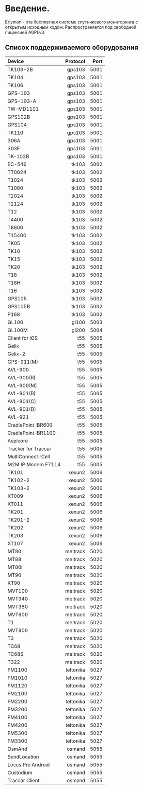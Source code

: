 # Введение.

Erlymon - эта бесплатная система спутникового мониторинга с открытым исходным кодом. Распространяется под свободной лицензией AGPLv3.


## Список поддерживаемого оборудования

|      Device        |  Protocol |  Port |
|:-------------------|----------:|------:|
|TK103-2B            |gps103     |5001   |
|TK104               |gps103     |5001   |
|TK106               |gps103     |5001   |
|GPS-103             |gps103     |5001   |
|GPS-103-A           |gps103     |5001   |
|TW-MD1101           |gps103     |5001   |
|GPS102B             |gps103     |5001   |
|GPS104              |gps103     |5001   |
|TK110               |gps103     |5001   |
|306A                |gps103     |5001   |
|303F                |gps103     |5001   |
|TK-102B             |gps103     |5001   |
|EC-546              |tk103      |5002   |
|TT0024              |tk103      |5002   |
|T1024               |tk103      |5002   |
|T1080               |tk103      |5002   |
|T2024               |tk103      |5002   |
|T2124               |tk103      |5002   |
|T12                 |tk103      |5002   |
|T4400               |tk103      |5002   |
|T8800               |tk103      |5002   |
|T15400              |tk103      |5002   |
|TK05                |tk103      |5002   |
|TK10                |tk103      |5002   |
|TK15                |tk103      |5002   |
|TK20                |tk103      |5002   |
|T18                 |tk103      |5002   |
|T18H                |tk103      |5002   |
|T16                 |tk103      |5002   |
|GPS105              |tk103      |5002   |
|GPS105B             |tk103      |5002   |
|P168                |tk103      |5002   |
|GL100               |gl100      |5003   |
|GL100M              |gl200      |5004   |
|Client for iOS      |t55        |5005   |
|Gelix	             |t55        |5005   |
|Gelix-2	         |t55        |5005   |
|GPS-911(M)          |t55        |5005   |
|AVL-900	         |t55        |5005   |
|AVL-900(R)          |t55        |5005   |
|AVL-900(M)          |t55        |5005   |
|AVL-901(B)          |t55        |5005   |
|AVL-901(C)          |t55        |5005   |
|AVL-901(D)          |t55        |5005   |
|AVL-921             |t55        |5005   |
|CradlePoint IBR600  |t55        |5005   |
|CradlePoint IBR1100 |t55        |5005   |
|Aspicore            |t55        |5005   |
|Tracker for Traccar |t55        |5005   |
|MultiConnect rCell  |t55        |5005   |
|M2M IP Modem F7114  |t55        |5005   |
|TK101               |xexun2     |5006   |
|TK102-2             |xexun2     |5006   |
|TK103-2             |xexun2     |5006   |
|XT009               |xexun2     |5006   |
|XT011               |xexun2     |5006   |
|TK201               |xexun2     |5006   |
|TK201-2             |xexun2     |5006   |
|TK202               |xexun2     |5006   |
|TK203               |xexun2     |5006   |
|XT107               |xexun2     |5006   |
|MT80                |meitrack   |5020   |
|MT88                |meitrack   |5020   |
|MT80i               |meitrack   |5020   |
|MT90                |meitrack   |5020   |
|KT90                |meitrack   |5020   |
|MVT100              |meitrack   |5020   |
|MVT340              |meitrack   |5020   |
|MVT380              |meitrack   |5020   |
|MVT600              |meitrack   |5020   |
|T1                  |meitrack   |5020   |
|MVT800              |meitrack   |5020   |
|T3                  |meitrack   |5020   |
|TC68                |meitrack   |5020   |
|TC68S               |meitrack   |5020   |
|T322                |meitrack   |5020   |
|FM1100              |teltonika  |5027   |
|FM1010              |teltonika  |5027   |
|FM1120              |teltonika  |5027   |
|FM2100              |teltonika  |5027   |
|FM2200              |teltonika  |5027   |
|FM3200              |teltonika  |5027   |
|FM4100              |teltonika  |5027   |
|FM4200              |teltonika  |5027   |
|FM5300              |teltonika  |5027   |
|FM3300              |teltonika  |5027   |
|OsmAnd              |osmand     |5055   |
|SendLocation        |osmand     |5055   |
|Locus Pro Android   |osmand     |5055   |
|Custodium           |osmand     |5055   |
|Traccar Client      |osmand     |5055   |
